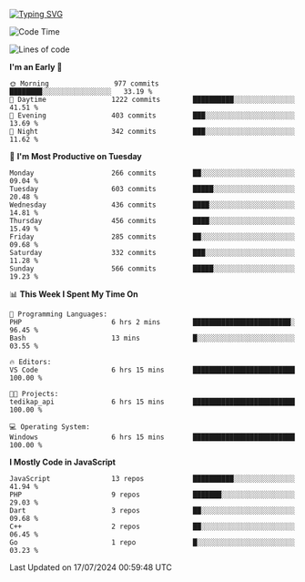 [![Typing SVG](https://readme-typing-svg.demolab.com?font=Fira+Code&pause=1000&color=F7F7F7&random=false&width=435&lines=Hi+%F0%9F%91%8B%2C+I'm+Rafiu+Sidqi;Junior+Backend+Developer)](https://git.io/typing-svg)
<!--START_SECTION:waka-->
![Code Time](http://img.shields.io/badge/Code%20Time-281%20hrs%204%20mins-blue)

![Lines of code](https://img.shields.io/badge/From%20Hello%20World%20I%27ve%20Written-1.2%20million%20lines%20of%20code-blue)

**I'm an Early 🐤** 

```text
🌞 Morning                977 commits         ████████░░░░░░░░░░░░░░░░░   33.19 % 
🌆 Daytime                1222 commits        ██████████░░░░░░░░░░░░░░░   41.51 % 
🌃 Evening                403 commits         ███░░░░░░░░░░░░░░░░░░░░░░   13.69 % 
🌙 Night                  342 commits         ███░░░░░░░░░░░░░░░░░░░░░░   11.62 % 
```
📅 **I'm Most Productive on Tuesday** 

```text
Monday                   266 commits         ██░░░░░░░░░░░░░░░░░░░░░░░   09.04 % 
Tuesday                  603 commits         █████░░░░░░░░░░░░░░░░░░░░   20.48 % 
Wednesday                436 commits         ████░░░░░░░░░░░░░░░░░░░░░   14.81 % 
Thursday                 456 commits         ████░░░░░░░░░░░░░░░░░░░░░   15.49 % 
Friday                   285 commits         ██░░░░░░░░░░░░░░░░░░░░░░░   09.68 % 
Saturday                 332 commits         ███░░░░░░░░░░░░░░░░░░░░░░   11.28 % 
Sunday                   566 commits         █████░░░░░░░░░░░░░░░░░░░░   19.23 % 
```


📊 **This Week I Spent My Time On** 

```text
💬 Programming Languages: 
PHP                      6 hrs 2 mins        ████████████████████████░   96.45 % 
Bash                     13 mins             █░░░░░░░░░░░░░░░░░░░░░░░░   03.55 % 

🔥 Editors: 
VS Code                  6 hrs 15 mins       █████████████████████████   100.00 % 

🐱‍💻 Projects: 
tedikap_api              6 hrs 15 mins       █████████████████████████   100.00 % 

💻 Operating System: 
Windows                  6 hrs 15 mins       █████████████████████████   100.00 % 
```

**I Mostly Code in JavaScript** 

```text
JavaScript               13 repos            ██████████░░░░░░░░░░░░░░░   41.94 % 
PHP                      9 repos             ███████░░░░░░░░░░░░░░░░░░   29.03 % 
Dart                     3 repos             ██░░░░░░░░░░░░░░░░░░░░░░░   09.68 % 
C++                      2 repos             ██░░░░░░░░░░░░░░░░░░░░░░░   06.45 % 
Go                       1 repo              █░░░░░░░░░░░░░░░░░░░░░░░░   03.23 % 
```




 Last Updated on 17/07/2024 00:59:48 UTC
<!--END_SECTION:waka-->
